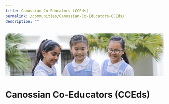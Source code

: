 ```yaml
---
title: Canossian Co Educators (CCEds)
permalink: /communities/Canossian-Co-Educators-CCEds/
description: ""
---
```

![](/images/COmmunities.jpg)

Canossian Co-Educators (CCEds)
==============================